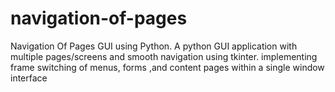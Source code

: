 # navigation-of-pages
Navigation Of Pages GUI using Python. A python GUI application with multiple pages/screens and smooth navigation using tkinter. implementing frame switching of menus, forms ,and content pages within a single window interface
